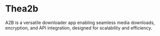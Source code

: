 # Thea2b
A2B is a versatile downloader app enabling seamless media downloads, encryption, and API integration, designed for scalability and efficiency.
